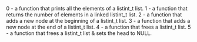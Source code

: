 0 - a function that prints all the elements of a listint_t list.
1 - a function that returns the number of elements in a linked listint_t list.
2 - a function that adds a new node at the beginning of a listint_t list.
3 - a function that adds a new node at the end of a listint_t list.
4 - a function that frees a listint_t list.
5 - a function that frees a listint_t list & sets the head to NULL.